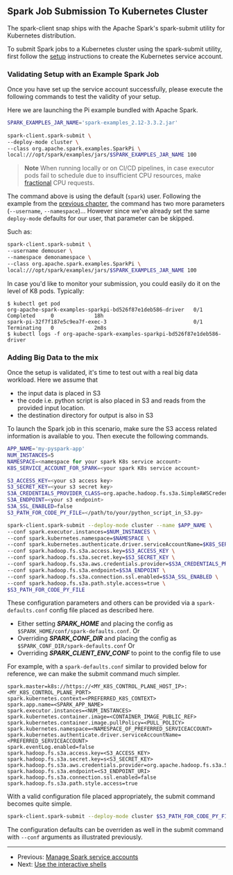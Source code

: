 ## Spark Job Submission To Kubernetes Cluster
The spark-client snap ships with the Apache Spark's spark-submit utility for Kubernetes distribution.

To submit Spark jobs to a Kubernetes cluster using the spark-submit utility, first follow the 
[setup](https://discourse.charmhub.io/t/spark-client-snap-tutorial-setup-environment/8952) instructions to create the Kubernetes service account.

### Validating Setup with an Example Spark Job

Once you have set up the service account successfully, please execute the following commands to test the validity of your setup.

Here we are launching the Pi example bundled with Apache Spark.

```bash
SPARK_EXAMPLES_JAR_NAME='spark-examples_2.12-3.3.2.jar'
        
spark-client.spark-submit \
--deploy-mode cluster \
--class org.apache.spark.examples.SparkPi \
local:///opt/spark/examples/jars/$SPARK_EXAMPLES_JAR_NAME 100
```

> **Note** When running locally or on CI/CD pipelines, in case executor pods fail to schedule due to insufficient CPU resources, make 
[fractional](https://kubernetes.io/docs/concepts/configuration/manage-resources-containers/#resource-units-in-kubernetes) CPU requests.

The command above is using the default (`spark`) user. Following the example from the [previous chapter](https://discourse.charmhub.io/t/spark-client-snap-tutorial-setup-environment/8952), the command has two more parameters (`--username`, `--namespace`)... However since we've already set the same `deploy-mode` defaults for our user, that parameter can be skipped.

Such as:

```bash
spark-client.spark-submit \
--username demouser \
--namespace demonamespace \
--class org.apache.spark.examples.SparkPi \
local:///opt/spark/examples/jars/$SPARK_EXAMPLES_JAR_NAME 100
```

In case you'd like to monitor your submission, you could easily do it on the level of K8 pods. Typically:
```
$ kubectl get pod
org-apache-spark-examples-sparkpi-bd526f87e1deb586-driver   0/1     Completed     0             18h
spark-pi-32f7f187e5c9ea7f-exec-3                            0/1     Terminating   0             2m8s
$ kubectl logs -f org-apache-spark-examples-sparkpi-bd526f87e1deb586-driver
```

### Adding Big Data to the mix

Once the setup is validated, it's time to test out with a real big data workload. Here we assume that 
* the input data is placed in S3
* the code i.e. python script is also placed in S3 and reads from the provided input location.
* the destination directory for output is also in S3

To launch the Spark job in this scenario, make sure the S3 access related information is available to you. Then execute the following commands.

```bash
APP_NAME='my-pyspark-app'
NUM_INSTANCES=5
NAMESPACE=<namespace for your spark K8s service account>
K8S_SERVICE_ACCOUNT_FOR_SPARK=<your spark K8s service account>

S3_ACCESS_KEY=<your s3 access key>
S3_SECRET_KEY=<your s3 secret key>
S3A_CREDENTIALS_PROVIDER_CLASS=org.apache.hadoop.fs.s3a.SimpleAWSCredentialsProvider
S3A_ENDPOINT=<your s3 endpoint>
S3A_SSL_ENABLED=false
S3_PATH_FOR_CODE_PY_FILE=</path/to/your/python_script_in_S3.py>

spark-client.spark-submit --deploy-mode cluster --name $APP_NAME \
--conf spark.executor.instances=$NUM_INSTANCES \
--conf spark.kubernetes.namespace=$NAMESPACE \
--conf spark.kubernetes.authenticate.driver.serviceAccountName=$K8S_SERVICE_ACCOUNT_FOR_SPARK \
--conf spark.hadoop.fs.s3a.access.key=$S3_ACCESS_KEY \
--conf spark.hadoop.fs.s3a.secret.key=$S3_SECRET_KEY \
--conf spark.hadoop.fs.s3a.aws.credentials.provider=$S3A_CREDENTIALS_PROVIDER_CLASS \
--conf spark.hadoop.fs.s3a.endpoint=$S3A_ENDPOINT \
--conf spark.hadoop.fs.s3a.connection.ssl.enabled=$S3A_SSL_ENABLED \
--conf spark.hadoop.fs.s3a.path.style.access=true \
$S3_PATH_FOR_CODE_PY_FILE
```

These configuration parameters and others can be provided via a ```spark-defaults.conf``` config file placed as described here.
* Either setting ***SPARK_HOME*** and placing the config as ```$SPARK_HOME/conf/spark-defaults.conf```. Or
* Overriding ***SPARK_CONF_DIR*** and placing the config as ```$SPARK_CONF_DIR/spark-defaults.conf``` Or
* Overriding ***SPARK_CLIENT_ENV_CONF*** to point to the config file to use

For example, with a ```spark-defaults.conf``` similar to provided below for reference, we can make the submit command much simpler.

```
spark.master=k8s://https://<MY_K8S_CONTROL_PLANE_HOST_IP>:<MY_K8S_CONTROL_PLANE_PORT>
spark.kubernetes.context=<PREFERRED_K8S_CONTEXT>
spark.app.name=<SPARK_APP_NAME>
spark.executor.instances=<NUM_INSTANCES>
spark.kubernetes.container.image=<CONTAINER_IMAGE_PUBLIC_REF>
spark.kubernetes.container.image.pullPolicy=<PULL_POLICY>
spark.kubernetes.namespace=<NAMESPACE_OF_PREFERRED_SERVICEACCOUNT>
spark.kubernetes.authenticate.driver.serviceAccountName=<PREFERRED_SERVICEACCOUNT>
spark.eventLog.enabled=false
spark.hadoop.fs.s3a.access.key=<S3_ACCESS_KEY>
spark.hadoop.fs.s3a.secret.key=s<S3_SECRET_KEY>
spark.hadoop.fs.s3a.aws.credentials.provider=org.apache.hadoop.fs.s3a.SimpleAWSCredentialsProvider
spark.hadoop.fs.s3a.endpoint=<S3_ENDPOINT_URI>
spark.hadoop.fs.s3a.connection.ssl.enabled=false
spark.hadoop.fs.s3a.path.style.access=true
```

With a valid configuration file placed appropriately, the submit command becomes quite simple.

```bash
spark-client.spark-submit --deploy-mode cluster $S3_PATH_FOR_CODE_PY_FILE
```
The configuration defaults can be overriden as well in the submit command with ```--conf``` arguments as illustrated previously.

***

 * Previous: [Manage Spark service accounts](https://discourse.charmhub.io/t/spark-client-snap-tutorial-setup-environment/8952) 
 * Next: [Use the interactive shells](https://discourse.charmhub.io/t/spark-client-snap-tutorial-interactive-mode/8954)